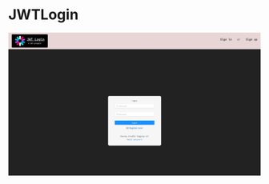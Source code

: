 # JWTLogin


![alt text](https://github.com/klounErik/JWTLogin/blob/master/src/images/loginpage.JPG)

